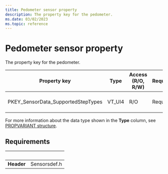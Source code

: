 ```yaml
---
title: Pedometer sensor property
description: The property key for the pedometer.
ms.date: 03/02/2023
ms.topic: reference
---
```


# Pedometer sensor property

The property key for the pedometer.

| Property key | Type | Access (R/O, R/W) | Required/Optional | Description |
|---|---|---|---|---|
| PKEY_SensorData_SupportedStepTypes | VT_UI4 | R/O | Required | The supported step types. |

For more information about the data type shown in the **Type** column, see [PROPVARIANT structure](/windows/win32/api/propidlbase/ns-propidlbase-propvariant).

## Requirements

| &nbsp; |&nbsp; |
|---|---|
| **Header** | Sensorsdef.h |

